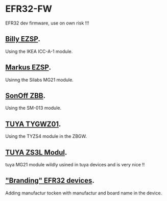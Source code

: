 # EFR32-FW
EFR32 dev firmware, use on own risk !!!

## [Billy EZSP](Billy_EZSP/README.md).  
Using the IKEA ICC-A-1 module.

## [Markus EZSP](Markus_EZSP/README.md).  
Usinng the Silabs MG21 module.

## [SonOff ZBB](Soff_EZSP/README.md).  
Using the SM-013 module. 

## [TUYA TYGWZ01](tuya_ZBGW/README.md).  
Using the TYZS4 module in the ZBGW.

## [TUYA ZS3L Modul](tuya_ZS3L/README.md).
tuya MG21 module wildly usined in tuya devices and is very nice !!

## ["Branding" EFR32 devices](Branding_EFR32/README.md).
Adding manufactur tocken with manufactur and board name in the device.
